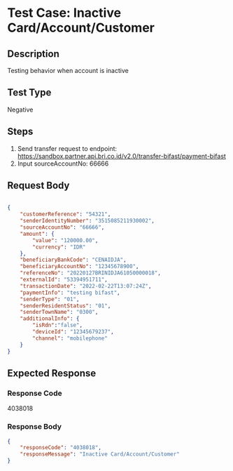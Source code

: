 # Test Case: Inactive Card/Account/Customer

## Description
Testing behavior when account is inactive

## Test Type
Negative

## Steps
1. Send transfer request to endpoint: https://sandbox.partner.api.bri.co.id/v2.0/transfer-bifast/payment-bifast
2. Input sourceAccountNo: 66666

## Request Body
```json

{
    "customerReference": "54321",
    "senderIdentityNumber": "3515085211930002",
    "sourceAccountNo": "66666",
    "amount": {
        "value": "120000.00",
        "currency": "IDR"
    },
    "beneficiaryBankCode": "CENAIDJA",
    "beneficiaryAccountNo": "12345678900",
    "referenceNo": "20220127BRINIDJA61050000018",
    "externalId": "53394951711",
    "transactionDate": "2022-02-22T13:07:24Z",
    "paymentInfo": "testing bifast",
    "senderType": "01",
    "senderResidentStatus": "01",
    "senderTownName": "0300",
    "additionalInfo": {
        "isRdn":"false",
        "deviceId": "12345679237",
        "channel": "mobilephone"
    }
}
```

## Expected Response
### Response Code
4038018

### Response Body
```json
{
    "responseCode": "4038018",
    "responseMessage": "Inactive Card/Account/Customer"
}
```
